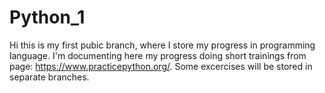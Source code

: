 # Python_1
Hi this is my first pubic branch, where I store my progress in programming language.
I'm documenting here my progress doing short trainings from page:
https://www.practicepython.org/. 
Some excercises will be stored in separate branches. 
